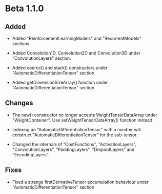 # Beta 1.1.0

## Added

* Added "ReinforcementLearningModels" and "RecurrentModels" sections.

* Added Convolution1D, Convolution2D and Convolution3D under "ConvolutionLayers" section.

* Added coerce() and stack() constructors under "AutomaticDifferentiationTensor" section.

* Added getDimensionSizeArray() function under "AutomaticDifferentiationTensor" section.

## Changes

* The new() constructor no longer accepts WeightTensorDataArray under "WeightContainer". Use setWeightTensorDataArray() function instead.

* Indexing an "AutomaticDifferentiationTensor" with a number will construct "AutomaticDifferentiationTensor" for the sub-tensor.

* Changed the internals of "CostFunctions", "ActivationLayers", "ConvolutionLayers", "PaddingLayers", "DropoutLayers" and "EncodingLayers".

## Fixes

* Fixed a strange firstDerivativeTensor accumulation behaviour under "AutomaticDifferentiationTensor" section.

